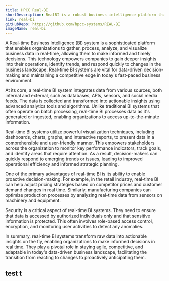 ```yaml
---
title: HPCC Real-BI
shortDescription: RealBI is a robust business intelligence platform that transforms data into actionable insights through visualization, reporting, and analysis tools. It aids in decision-making by presenting data trends and patterns via user-friendly dashboards and charts. RealBI enhances operational efficiency and strategic planning by providing accessible data-driven insights for informed actions. It's a valuable solution for businesses aiming to leverage data effectively and achieve their objectives.
link: real-bi
gitHubRepo: https://github.com/hpcc-systems/REAL-BI
imageName: real-bi
---
```


A Real-time Business Intelligence (BI) system is a sophisticated platform that enables organizations to gather, process, analyze, and visualize business data in real-time, allowing them to make informed and timely decisions. This technology empowers companies to gain deeper insights into their operations, identify trends, and respond quickly to changes in the business landscape. Real-time BI systems are vital for data-driven decision-making and maintaining a competitive edge in today's fast-paced business environment.

At its core, a real-time BI system integrates data from various sources, both internal and external, such as databases, APIs, sensors, and social media feeds. The data is collected and transformed into actionable insights using advanced analytics tools and algorithms. Unlike traditional BI systems that often operate on batch processing, real-time BI processes data as it's generated or ingested, enabling organizations to access up-to-the-minute information.

Real-time BI systems utilize powerful visualization techniques, including dashboards, charts, graphs, and interactive reports, to present data in a comprehensible and user-friendly manner. This empowers stakeholders across the organization to monitor key performance indicators, track goals, and identify areas that require attention. As a result, decision-makers can quickly respond to emerging trends or issues, leading to improved operational efficiency and informed strategic planning.

One of the primary advantages of real-time BI is its ability to enable proactive decision-making. For example, in the retail industry, real-time BI can help adjust pricing strategies based on competitor prices and customer demand changes in real time. Similarly, manufacturing companies can optimize production processes by analyzing real-time data from sensors on machinery and equipment.

Security is a critical aspect of real-time BI systems. They need to ensure that data is accessed by authorized individuals only and that sensitive information is protected. This often involves role-based access control, encryption, and monitoring user activities to detect any anomalies.

In summary, real-time BI systems transform raw data into actionable insights on the fly, enabling organizations to make informed decisions in real time. They play a pivotal role in staying agile, competitive, and adaptable in today's data-driven business landscape, facilitating the transition from reacting to changes to proactively anticipating them. 

## test t
